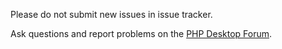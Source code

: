 Please do not submit new issues in issue tracker.

Ask questions and report problems on the [PHP Desktop Forum](https://groups.google.com/d/forum/phpdesktop).
